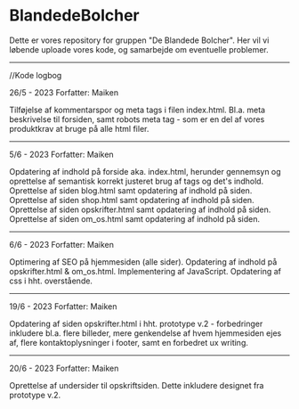 # BlandedeBolcher
Dette er vores repository for gruppen "De Blandede Bolcher". Her vil vi løbende uploade vores kode, og samarbejde om eventuelle problemer. 
_________________________
//Kode logbog

26/5 - 2023
Forfatter: Maiken

Tilføjelse af kommentarspor og meta tags i filen index.html.
Bl.a. meta beskrivelse til forsiden, samt robots meta tag - som er en del af vores produktkrav at bruge på alle html filer. 
_________________________

5/6 - 2023
Forfatter: Maiken

Opdatering af indhold på forside aka. index.html, herunder gennemsyn og oprettelse af semantisk korrekt justeret brug af tags og det's indhold. 
Oprettelse af siden blog.html samt opdatering af indhold på siden.
Oprettelse af siden shop.html samt opdatering af indhold på siden. 
Oprettelse af siden opskrifter.html samt opdatering af indhold på siden. 
Oprettelse af siden om_os.html samt opdatering af indhold på siden. 
_________________________

6/6 - 2023
Forfatter: Maiken

Optimering af SEO på hjemmesiden (alle sider).
Opdatering af indhold på opskrifter.html & om_os.html. 
Implementering af JavaScript. 
Opdatering af css i hht. overstående. 
_________________________

19/6 - 2023
Forfatter: Maiken

Opdatering af siden opskrifter.html i hht. prototype v.2 - forbedringer inkludere bl.a. flere billeder, mere genkendelse af hvem hjemmesiden ejes af, flere kontaktoplysninger i footer, samt en forbedret ux writing. 
_________________________

20/6 - 2023
Forfatter: Maiken

Oprettelse af undersider til opskriftsiden. 
Dette inkludere designet fra prototype v.2. 